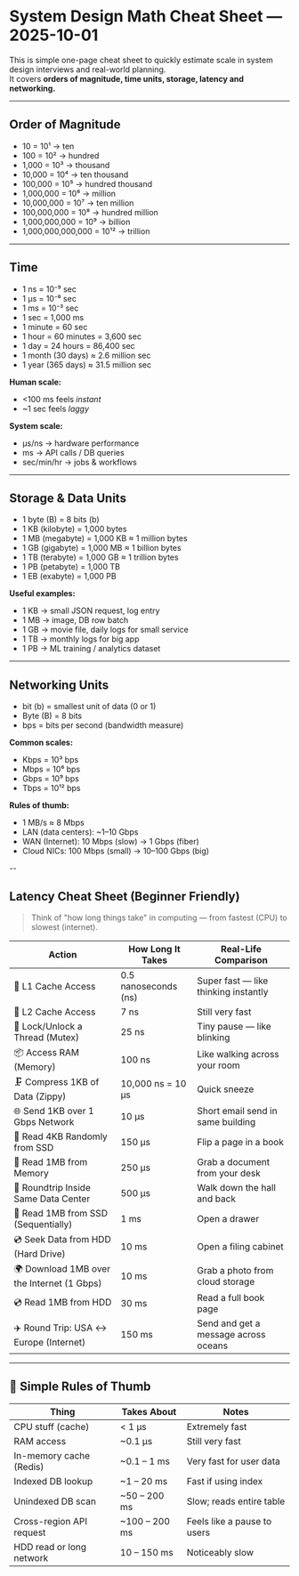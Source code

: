 # System Design Math Cheat Sheet — 2025-10-01

This is simple one-page cheat sheet to quickly estimate scale in system design interviews and real-world planning.  
It covers **orders of magnitude, time units, storage, latency and networking.**  

---

## Order of Magnitude
- 10 = 10¹ → ten  
- 100 = 10² → hundred  
- 1,000 = 10³ → thousand  
- 10,000 = 10⁴ → ten thousand  
- 100,000 = 10⁵ → hundred thousand  
- 1,000,000 = 10⁶ → million  
- 10,000,000 = 10⁷ → ten million  
- 100,000,000 = 10⁸ → hundred million  
- 1,000,000,000 = 10⁹ → billion  
- 1,000,000,000,000 = 10¹² → trillion  

---

## Time
- 1 ns = 10⁻⁹ sec  
- 1 µs = 10⁻⁶ sec  
- 1 ms = 10⁻³ sec  
- 1 sec = 1,000 ms  
- 1 minute = 60 sec  
- 1 hour = 60 minutes = 3,600 sec  
- 1 day = 24 hours = 86,400 sec  
- 1 month (30 days) ≈ 2.6 million sec  
- 1 year (365 days) ≈ 31.5 million sec  

**Human scale:**  
- <100 ms feels *instant*  
- ~1 sec feels *laggy*  

**System scale:**  
- µs/ns → hardware performance  
- ms → API calls / DB queries  
- sec/min/hr → jobs & workflows  

---

## Storage & Data Units
- 1 byte (B) = 8 bits (b)  
- 1 KB (kilobyte) = 1,000 bytes  
- 1 MB (megabyte) = 1,000 KB ≈ 1 million bytes  
- 1 GB (gigabyte) = 1,000 MB ≈ 1 billion bytes  
- 1 TB (terabyte) = 1,000 GB ≈ 1 trillion bytes  
- 1 PB (petabyte) = 1,000 TB  
- 1 EB (exabyte) = 1,000 PB  

**Useful examples:**  
- 1 KB → small JSON request, log entry  
- 1 MB → image, DB row batch  
- 1 GB → movie file, daily logs for small service  
- 1 TB → monthly logs for big app  
- 1 PB → ML training / analytics dataset  

---

## Networking Units
- bit (b) = smallest unit of data (0 or 1)  
- Byte (B) = 8 bits  
- bps = bits per second (bandwidth measure)  

**Common scales:**  
- Kbps = 10³ bps  
- Mbps = 10⁶ bps  
- Gbps = 10⁹ bps  
- Tbps = 10¹² bps  

**Rules of thumb:**  
- 1 MB/s ≈ 8 Mbps  
- LAN (data centers): ~1–10 Gbps  
- WAN (Internet): 10 Mbps (slow) → 1 Gbps (fiber)  
- Cloud NICs: 100 Mbps (small) → 10–100 Gbps (big) 

-- 

## Latency Cheat Sheet (Beginner Friendly)

> Think of "how long things take" in computing — from fastest (CPU) to slowest (internet).

| **Action**                                 | **How Long It Takes**     | **Real-Life Comparison**                   |
|--------------------------------------------|----------------------------|--------------------------------------------|
| 🧠 L1 Cache Access                          | 0.5 nanoseconds (ns)       | Super fast — like thinking instantly       |
| 🧠 L2 Cache Access                          | 7 ns                       | Still very fast                            |
| 🔐 Lock/Unlock a Thread (Mutex)            | 25 ns                      | Tiny pause — like blinking                 |
| 📦 Access RAM (Memory)                     | 100 ns                     | Like walking across your room              |
| 🗜 Compress 1KB of Data (Zippy)             | 10,000 ns = 10 µs          | Quick sneeze                               |
| 🌐 Send 1KB over 1 Gbps Network            | 10 µs                      | Short email send in same building          |
| 💾 Read 4KB Randomly from SSD              | 150 µs                     | Flip a page in a book                      |
| 🧠 Read 1MB from Memory                    | 250 µs                     | Grab a document from your desk             |
| 🏢 Roundtrip Inside Same Data Center       | 500 µs                     | Walk down the hall and back                |
| 💾 Read 1MB from SSD (Sequentially)        | 1 ms                       | Open a drawer                              |
| 💿 Seek Data from HDD (Hard Drive)         | 10 ms                      | Open a filing cabinet                      |
| 🌍 Download 1MB over the Internet (1 Gbps) | 10 ms                      | Grab a photo from cloud storage            |
| 💿 Read 1MB from HDD                       | 30 ms                      | Read a full book page                      |
| ✈️ Round Trip: USA ↔ Europe (Internet)     | 150 ms                     | Send and get a message across oceans       |

---

## 🧠 Simple Rules of Thumb

| **Thing**                  | **Takes About**     | **Notes**                                 |
|----------------------------|---------------------|-------------------------------------------|
| CPU stuff (cache)          | < 1 µs              | Extremely fast                            |
| RAM access                 | ~0.1 µs             | Still very fast                           |
| In-memory cache (Redis)    | ~0.1 – 1 ms         | Very fast for user data                   |
| Indexed DB lookup          | ~1 – 20 ms          | Fast if using index                       |
| Unindexed DB scan          | ~50 – 200 ms        | Slow; reads entire table                  |
| Cross-region API request   | ~100 – 200 ms       | Feels like a pause to users               |
| HDD read or long network   | 10 – 150 ms         | Noticeably slow                           |
